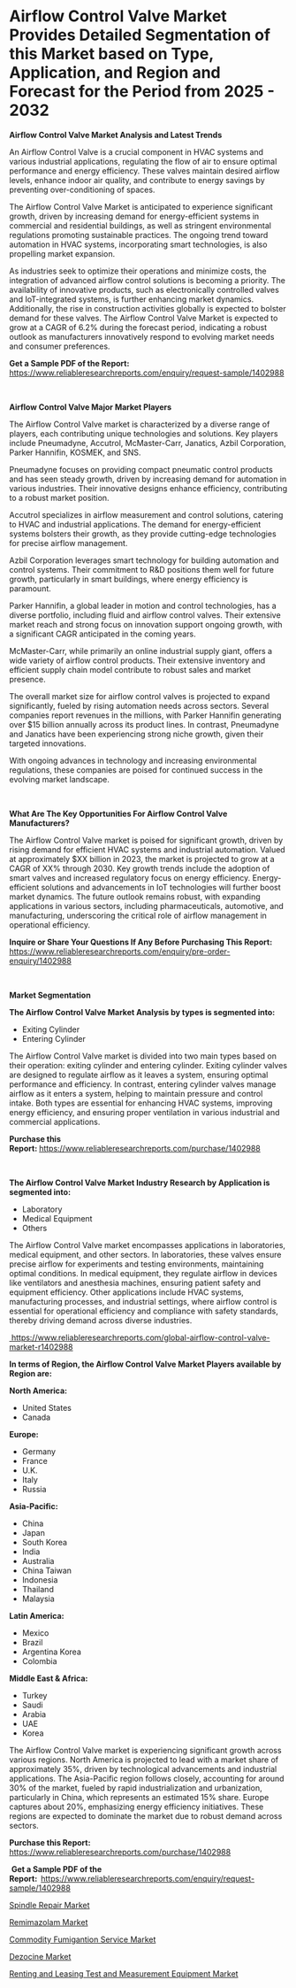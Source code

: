 <p><h1>Airflow Control Valve Market Provides Detailed Segmentation of this Market based on Type, Application, and Region and Forecast for the Period from 2025 - 2032</h1></p><p><strong>Airflow Control Valve Market Analysis and Latest Trends</strong></p>
<p><p>An Airflow Control Valve is a crucial component in HVAC systems and various industrial applications, regulating the flow of air to ensure optimal performance and energy efficiency. These valves maintain desired airflow levels, enhance indoor air quality, and contribute to energy savings by preventing over-conditioning of spaces. </p><p>The Airflow Control Valve Market is anticipated to experience significant growth, driven by increasing demand for energy-efficient systems in commercial and residential buildings, as well as stringent environmental regulations promoting sustainable practices. The ongoing trend toward automation in HVAC systems, incorporating smart technologies, is also propelling market expansion. </p><p>As industries seek to optimize their operations and minimize costs, the integration of advanced airflow control solutions is becoming a priority. The availability of innovative products, such as electronically controlled valves and IoT-integrated systems, is further enhancing market dynamics. Additionally, the rise in construction activities globally is expected to bolster demand for these valves. The Airflow Control Valve Market is expected to grow at a CAGR of 6.2% during the forecast period, indicating a robust outlook as manufacturers innovatively respond to evolving market needs and consumer preferences.</p></p>
<p><strong>Get a Sample PDF of the Report:&nbsp;</strong> <a href="https://www.reliableresearchreports.com/enquiry/request-sample/1402988?utm_campaign=8&utm_medium=2&utm_source=Github&utm_content=ia&utm_term=28032025&utm_id=airflow-control-valve">https://www.reliableresearchreports.com/enquiry/request-sample/1402988</a></p>
<p>&nbsp;</p>
<p><strong>Airflow Control Valve Major Market Players</strong></p>
<p><p>The Airflow Control Valve market is characterized by a diverse range of players, each contributing unique technologies and solutions. Key players include Pneumadyne, Accutrol, McMaster-Carr, Janatics, Azbil Corporation, Parker Hannifin, KOSMEK, and SNS.</p><p>Pneumadyne focuses on providing compact pneumatic control products and has seen steady growth, driven by increasing demand for automation in various industries. Their innovative designs enhance efficiency, contributing to a robust market position.</p><p>Accutrol specializes in airflow measurement and control solutions, catering to HVAC and industrial applications. The demand for energy-efficient systems bolsters their growth, as they provide cutting-edge technologies for precise airflow management.</p><p>Azbil Corporation leverages smart technology for building automation and control systems. Their commitment to R&D positions them well for future growth, particularly in smart buildings, where energy efficiency is paramount.</p><p>Parker Hannifin, a global leader in motion and control technologies, has a diverse portfolio, including fluid and airflow control valves. Their extensive market reach and strong focus on innovation support ongoing growth, with a significant CAGR anticipated in the coming years.</p><p>McMaster-Carr, while primarily an online industrial supply giant, offers a wide variety of airflow control products. Their extensive inventory and efficient supply chain model contribute to robust sales and market presence.</p><p>The overall market size for airflow control valves is projected to expand significantly, fueled by rising automation needs across sectors. Several companies report revenues in the millions, with Parker Hannifin generating over $15 billion annually across its product lines. In contrast, Pneumadyne and Janatics have been experiencing strong niche growth, given their targeted innovations.</p><p>With ongoing advances in technology and increasing environmental regulations, these companies are poised for continued success in the evolving market landscape.</p></p>
<p>&nbsp;</p>
<p><strong>What Are The Key Opportunities For Airflow Control Valve Manufacturers?</strong></p>
<p><p>The Airflow Control Valve market is poised for significant growth, driven by rising demand for efficient HVAC systems and industrial automation. Valued at approximately $XX billion in 2023, the market is projected to grow at a CAGR of XX% through 2030. Key growth trends include the adoption of smart valves and increased regulatory focus on energy efficiency. Energy-efficient solutions and advancements in IoT technologies will further boost market dynamics. The future outlook remains robust, with expanding applications in various sectors, including pharmaceuticals, automotive, and manufacturing, underscoring the critical role of airflow management in operational efficiency.</p></p>
<p><strong>Inquire or Share Your Questions If Any Before Purchasing This Report:</strong> <a href="https://www.reliableresearchreports.com/enquiry/pre-order-enquiry/1402988?utm_campaign=8&utm_medium=2&utm_source=Github&utm_content=ia&utm_term=28032025&utm_id=airflow-control-valve">https://www.reliableresearchreports.com/enquiry/pre-order-enquiry/1402988</a></p>
<p>&nbsp;</p>
<p><strong>Market Segmentation</strong></p>
<p><strong>The Airflow Control Valve Market Analysis by types is segmented into:</strong></p>
<p><ul><li>Exiting Cylinder</li><li>Entering Cylinder</li></ul></p>
<p><p>The Airflow Control Valve market is divided into two main types based on their operation: exiting cylinder and entering cylinder. Exiting cylinder valves are designed to regulate airflow as it leaves a system, ensuring optimal performance and efficiency. In contrast, entering cylinder valves manage airflow as it enters a system, helping to maintain pressure and control intake. Both types are essential for enhancing HVAC systems, improving energy efficiency, and ensuring proper ventilation in various industrial and commercial applications.</p></p>
<p><strong>Purchase this Report:&nbsp;</strong><a href="https://www.reliableresearchreports.com/purchase/1402988?utm_campaign=8&utm_medium=2&utm_source=Github&utm_content=ia&utm_term=28032025&utm_id=airflow-control-valve">https://www.reliableresearchreports.com/purchase/1402988</a></p>
<p>&nbsp;</p>
<p><strong>The Airflow Control Valve Market Industry Research by Application is segmented into:</strong></p>
<p><ul><li>Laboratory</li><li>Medical Equipment</li><li>Others</li></ul></p>
<p><p>The Airflow Control Valve market encompasses applications in laboratories, medical equipment, and other sectors. In laboratories, these valves ensure precise airflow for experiments and testing environments, maintaining optimal conditions. In medical equipment, they regulate airflow in devices like ventilators and anesthesia machines, ensuring patient safety and equipment efficiency. Other applications include HVAC systems, manufacturing processes, and industrial settings, where airflow control is essential for operational efficiency and compliance with safety standards, thereby driving demand across diverse industries.</p></p>
<p><a href="https://www.reliableresearchreports.com/global-airflow-control-valve-market-r1402988?utm_campaign=8&utm_medium=2&utm_source=Github&utm_content=ia&utm_term=28032025&utm_id=airflow-control-valve">&nbsp;https://www.reliableresearchreports.com/global-airflow-control-valve-market-r1402988</a></p>
<p><strong>In terms of Region, the Airflow Control Valve Market Players available by Region are:</strong></p>
<p>
    <p> <strong> North America: </strong>
        <ul>
            <li>United States</li>
            <li>Canada</li>
        </ul>
        </p> 
    <p> <strong> Europe: </strong>
        <ul>
            <li>Germany</li>
            <li>France</li>
            <li>U.K.</li>
            <li>Italy</li>
            <li>Russia</li>
        </ul>
        </p> 
    <p> <strong> Asia-Pacific: </strong>
        <ul>
            <li>China</li>
            <li>Japan</li>
            <li>South Korea</li>
            <li>India</li>
            <li>Australia</li>
            <li>China Taiwan</li>
            <li>Indonesia</li>
            <li>Thailand</li>
            <li>Malaysia</li>
        </ul>
        </p> 
    <p> <strong> Latin America: </strong>
        <ul>
            <li>Mexico</li>
            <li>Brazil</li>
            <li>Argentina Korea</li>
            <li>Colombia</li>
        </ul>
        </p> 
    <p> <strong> Middle East & Africa: </strong>
        <ul>
            <li>Turkey</li>
            <li>Saudi</li>
            <li>Arabia</li>
            <li>UAE</li>
            <li>Korea</li>
        </ul>
    </p>
    </p>
<p><p>The Airflow Control Valve market is experiencing significant growth across various regions. North America is projected to lead with a market share of approximately 35%, driven by technological advancements and industrial applications. The Asia-Pacific region follows closely, accounting for around 30% of the market, fueled by rapid industrialization and urbanization, particularly in China, which represents an estimated 15% share. Europe captures about 20%, emphasizing energy efficiency initiatives. These regions are expected to dominate the market due to robust demand across sectors.</p></p>
<p><strong>Purchase this Report: </strong><a href="https://www.reliableresearchreports.com/purchase/1402988?utm_campaign=8&utm_medium=2&utm_source=Github&utm_content=ia&utm_term=28032025&utm_id=airflow-control-valve">https://www.reliableresearchreports.com/purchase/1402988</a></p>
<p>&nbsp;<strong>Get a Sample PDF of the Report:&nbsp;&nbsp;</strong><a href="https://www.reliableresearchreports.com/enquiry/request-sample/1402988?utm_campaign=8&utm_medium=2&utm_source=Github&utm_content=ia&utm_term=28032025&utm_id=airflow-control-valve">https://www.reliableresearchreports.com/enquiry/request-sample/1402988</a></p>
<p><strong></strong></p>
<p><p><a href="https://github.com/lugnabirue/Market-Research-Report-List-1/blob/main/spindle-repair-market.md?utm_campaign=8&utm_medium=2&utm_source=Github&utm_content=ia&utm_term=28032025&utm_id=airflow-control-valve">Spindle Repair Market</a></p><p><a href="https://github.com/gakpasulgun/Market-Research-Report-List-1/blob/main/remimazolam-market.md?utm_campaign=8&utm_medium=2&utm_source=Github&utm_content=ia&utm_term=28032025&utm_id=airflow-control-valve">Remimazolam Market</a></p><p><a href="https://github.com/braisykhwezi/Market-Research-Report-List-1/blob/main/commodity-fumigantion-service-market.md?utm_campaign=8&utm_medium=2&utm_source=Github&utm_content=ia&utm_term=28032025&utm_id=airflow-control-valve">Commodity Fumigantion Service Market</a></p><p><a href="https://github.com/snelldimkeod/Market-Research-Report-List-1/blob/main/dezocine-market.md?utm_campaign=8&utm_medium=2&utm_source=Github&utm_content=ia&utm_term=28032025&utm_id=airflow-control-valve">Dezocine Market</a></p><p><a href="https://github.com/shpirttangim48/Market-Research-Report-List-1/blob/main/renting-and-leasing-test-and-measurement-equipment-market.md?utm_campaign=8&utm_medium=2&utm_source=Github&utm_content=ia&utm_term=28032025&utm_id=airflow-control-valve">Renting and Leasing Test and Measurement Equipment Market</a></p></p>